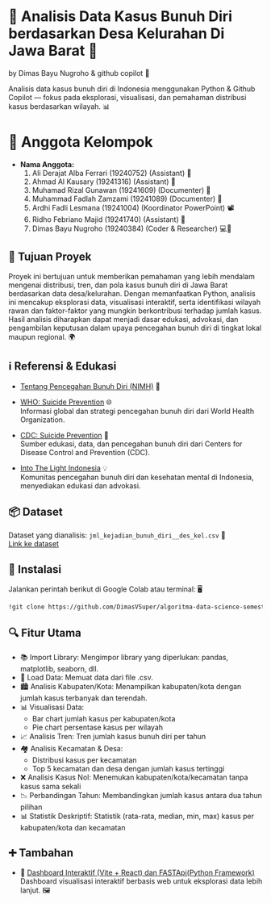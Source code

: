 # 🧠 Analisis Data Kasus Bunuh Diri berdasarkan Desa Kelurahan Di Jawa Barat 🚩

by Dimas Bayu Nugroho & github copilot 🤖

Analisis data kasus bunuh diri di Indonesia menggunakan Python & Github Copilot — fokus pada eksplorasi, visualisasi, dan pemahaman distribusi kasus berdasarkan wilayah. 📊

# 👥 Anggota Kelompok

- **Nama Anggota:**
  1. Ali Derajat Alba Ferrari (19240752) (Assistant) 🤝
  2. Ahmad Al Kausary (19241316) (Assistant) 🤝
  3. Muhamad Rizal Gunawan (19241609) (Documenter) 📝
  4. Muhammad Fadlah Zamzami (19241089) (Documenter) 📝
  5. Ardhi Fadli Lesmana (19241004) (Koordinator PowerPoint) 📽️
  6. Ridho Febriano Majid (19241740) (Assistant) 🤝
  7. Dimas Bayu Nugroho (19240384) (Coder & Researcher) 💻🔬

## 🎯 Tujuan Proyek  
Proyek ini bertujuan untuk memberikan pemahaman yang lebih mendalam mengenai distribusi, tren, dan pola kasus bunuh diri di Jawa Barat berdasarkan data desa/kelurahan. Dengan memanfaatkan Python, analisis ini mencakup eksplorasi data, visualisasi interaktif, serta identifikasi wilayah rawan dan faktor-faktor yang mungkin berkontribusi terhadap jumlah kasus. Hasil analisis diharapkan dapat menjadi dasar edukasi, advokasi, dan pengambilan keputusan dalam upaya pencegahan bunuh diri di tingkat lokal maupun regional. 🌍

## ℹ️ Referensi & Edukasi

- [Tentang Pencegahan Bunuh Diri (NIMH)](https://www.nimh.nih.gov/health/topics/suicide-prevention) 🧩

- [WHO: Suicide Prevention](https://www.who.int/health-topics/suicide#tab=tab_1) 🌐  
  Informasi global dan strategi pencegahan bunuh diri dari World Health Organization.

- [CDC: Suicide Prevention](https://www.cdc.gov/suicide/index.html) 🏥  
  Sumber edukasi, data, dan pencegahan bunuh diri dari Centers for Disease Control and Prevention (CDC).

- [Into The Light Indonesia](https://intothelightid.org/) 💡  
  Komunitas pencegahan bunuh diri dan kesehatan mental di Indonesia, menyediakan edukasi dan advokasi.

## 📦 Dataset

Dataset yang dianalisis: `jml_kejadian_bunuh_diri__des_kel.csv` 📄  
[Link ke dataset](https://katalog.satudata.go.id/pl/dataset/jumlah-kejadian-bunuh-diri-berdasarkan-desa-kelurahan-di-jawa-barat)

## 🚀 Instalasi

Jalankan perintah berikut di Google Colab atau terminal: 🖥️

```bash
!git clone https://github.com/DimasVSuper/algoritma-data-science-semester-1-project
```

## 🔍 Fitur Utama
- 📚 Import Library: Mengimpor library yang diperlukan: pandas, matplotlib, seaborn, dll.
- 📂 Load Data: Memuat data dari file .csv.
- 🏙️ Analisis Kabupaten/Kota: Menampilkan kabupaten/kota dengan jumlah kasus terbanyak dan terendah.
- 📊 Visualisasi Data:
  - Bar chart jumlah kasus per kabupaten/kota
  - Pie chart persentase kasus per wilayah
- 📈 Analisis Tren: Tren jumlah kasus bunuh diri per tahun
- 🏘️ Analisis Kecamatan & Desa:
  - Distribusi kasus per kecamatan
  - Top 5 kecamatan dan desa dengan jumlah kasus tertinggi
- ❌ Analisis Kasus Nol: Menemukan kabupaten/kota/kecamatan tanpa kasus sama sekali
- 📉 Perbandingan Tahun: Membandingkan jumlah kasus antara dua tahun pilihan
- 📊 Statistik Deskriptif: Statistik (rata-rata, median, min, max) kasus per kabupaten/kota dan kecamatan

## ➕ Tambahan

- 🔗 [Dashboard Interaktif (Vite + React) dan FASTApi(Python Framework)](https://github.com/DimasVSuper/dashboard-projek-algoritma-data-science)  
  Dashboard visualisasi interaktif berbasis web untuk eksplorasi data lebih lanjut. 🖼️
